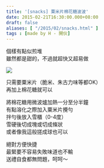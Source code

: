 ```yaml
---
title: '[snacks] 粟米片棉花糖波波'
date: 2015-02-21T16:30:00.000+08:00
draft: false
aliases: [ "/2015/02/snacks.html" ]
tags : [made by H - 開伙]
---
```


個樣有點似煎堆  
雖然都是甜的，不過就超快又超易做  

![](/images/marshmallowcorn.jpg)

只需要粟米片（脆米、朱古力味等都OK）  
再加上棉花糖就可以  
  
將棉花糖用微波爐加熱一分至分半鐘  
有點溶化之際加入粟米片攪勻  
拌勻後放入雪櫃（0-4度）  
雪硬後切成塊或切成條狀  
或者像我這般搓成球也可以  
  
絕對方便快捷  
最緊要不容易失敗味道也不輸  
送禮自食都無問題，呵呵～
